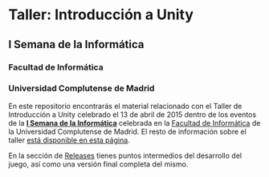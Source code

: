 # Taller: Introducción a Unity

## I Semana de la Informática

### Facultad de Informática

### Universidad Complutense de Madrid

En este repositorio encontrarás el material relacionado con el Taller de Introducción a Unity celebrado el 13 de abril de 2015 dentro de los eventos de la [__I Semana de la Informática__](https://informatica.ucm.es/i-semana-de-la-informatica) celebrada en la [Facultad de Informática](https://informatica.ucm.es/) de la Universidad Complutense de Madrid. El resto de información sobre el taller [está disponible en esta página](http://gaia.fdi.ucm.es/files/people/guille/tallerUnity2015/).

En la sección de [Releases](https://github.com/GuilleUCM/TallerUnity/releases) tienes puntos intermedios del desarrollo del juego, así como una versión final completa del mismo.
